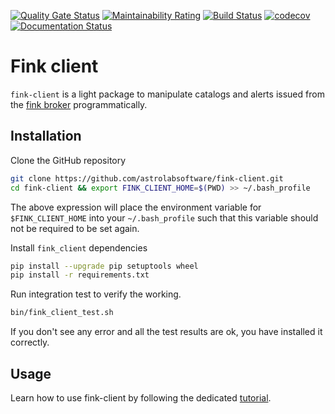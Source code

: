 [![Quality Gate Status](https://sonarcloud.io/api/project_badges/measure?project=astrolabsoftware_fink-client&metric=alert_status)](https://sonarcloud.io/dashboard?id=astrolabsoftware_fink-client) [![Maintainability Rating](https://sonarcloud.io/api/project_badges/measure?project=astrolabsoftware_fink-client&metric=sqale_rating)](https://sonarcloud.io/dashboard?id=astrolabsoftware_fink-client)
[![Build Status](https://travis-ci.org/astrolabsoftware/fink-client.svg?branch=master)](https://travis-ci.org/astrolabsoftware/fink-client)
[![codecov](https://codecov.io/gh/astrolabsoftware/fink-client/branch/master/graph/badge.svg)](https://codecov.io/gh/astrolabsoftware/fink-client) [![Documentation Status](https://readthedocs.org/projects/fink-broker/badge/?version=latest)](https://fink-broker.readthedocs.io/en/latest/?badge=latest)

# Fink client

`fink-client` is a light package to manipulate catalogs and alerts issued from the [fink broker](https://github.com/astrolabsoftware/fink-broker) programmatically.

## Installation

Clone the GitHub repository
```bash
git clone https://github.com/astrolabsoftware/fink-client.git
cd fink-client && export FINK_CLIENT_HOME=$(PWD) >> ~/.bash_profile
```
The above expression will place the environment variable for `$FINK_CLIENT_HOME`
into your `~/.bash_profile` such that this variable should not be required to be set again.

Install `fink_client` dependencies
```bash
pip install --upgrade pip setuptools wheel
pip install -r requirements.txt
```

Run integration test to verify the working.
```bash
bin/fink_client_test.sh
```
If you don't see any error and all the test results are ok, you have installed it correctly.

## Usage

Learn how to use fink-client by following the dedicated [tutorial](https://fink-broker.readthedocs.io/en/latest/tutorials/using-fink-client/).
